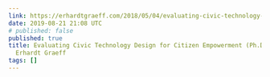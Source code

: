 ```yaml
---
link: https://erhardtgraeff.com/2018/05/04/evaluating-civic-technology-design-for-citizen-empowerment-ph-d-thesis/
date: 2019-08-21 21:08 UTC
# published: false
published: true
title: Evaluating Civic Technology Design for Citizen Empowerment (Ph.D. Thesis) –
  Erhardt Graeff
tags: []
---
```



